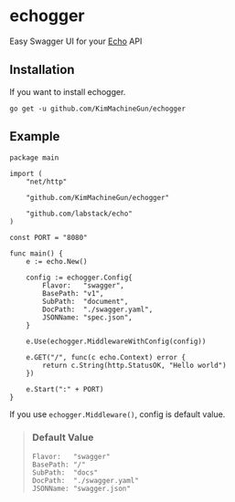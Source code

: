 # echogger
Easy Swagger UI for your [Echo](https://echo.labstack.com/) API

## Installation
If you want to install echogger. 
```
go get -u github.com/KimMachineGun/echogger
```

## Example
```
package main

import (
	"net/http"

	"github.com/KimMachineGun/echogger"

	"github.com/labstack/echo"
)

const PORT = "8080"

func main() {
	e := echo.New()

	config := echogger.Config{
		Flavor:   "swagger",
		BasePath: "v1",
		SubPath:  "document",
		DocPath:  "./swagger.yaml",
		JSONName: "spec.json",
	}

	e.Use(echogger.MiddlewareWithConfig(config))

	e.GET("/", func(c echo.Context) error {
		return c.String(http.StatusOK, "Hello world")
	})

	e.Start(":" + PORT)
}

```
If you use `echogger.Middleware()`, config is default value.  

> ### Default Value
>```
>Flavor:   "swagger"
>BasePath: "/"
>SubPath:  "docs"
>DocPath:  "./swagger.yaml"
>JSONName: "swagger.json"
>```


